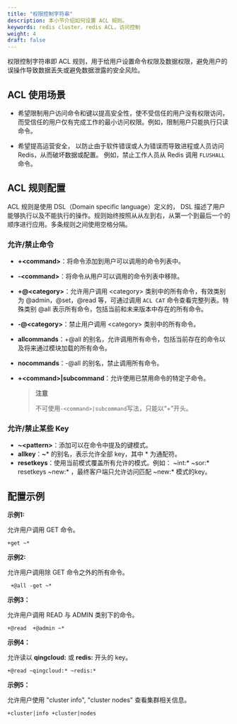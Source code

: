 ```yaml
---
title: "权限控制字符串"
description: 本小节介绍如何设置 ACL 规则。 
keywords: redis cluster，redis ACL，访问控制
weight: 4
draft: false
---
```


权限控制字符串即 ACL 规则，用于给用户设置命令权限及数据权限，避免用户的误操作导致数据丢失或避免数据泄露的安全风险。

## ACL 使用场景

- 希望限制用户访问命令和键以提高安全性，使不受信任的用户没有权限访问，而受信任的用户仅有完成工作的最小访问权限。例如，限制用户只能执行只读命令。

- 希望提高运营安全， 以防止由于软件错误或人为错误而导致进程或人员访问 Redis，从而破坏数据或配置。 例如，禁止工作人员从 Redis 调用 `FLUSHALL` 命令。

##  ACL 规则配置

ACL 规则是使用 DSL（Domain specific language）定义的， DSL 描述了用户能够执行以及不能执行的操作。规则始终按照从从左到右，从第一个到最后一个的顺序进行应用。多条规则之间使用空格分隔。

### 允许/禁止命令

- **+<command\>**：将命令添加到用户可以调用的命令列表中。

- **-\<command\>**：将命令从用户可以调用的命令列表中移除。

- **+@\<category\>**：允许用户调用 \<category\> 类别中的所有命令，有效类别为 @admin，@set，@read 等，可通过调用 `ACL CAT` 命令查看完整列表。特殊类别 @all 表示所有命令，包括当前和未来版本中存在的所有命令。

- **-@\<category\>**：禁止用户调用 \<category\> 类别中的所有命令。

- **allcommands**：+@all 的别名，允许调用所有命令，包括当前存在的命令以及将来通过模块加载的所有命令。

- **nocommands**：-@all 的别名，禁止调用所有命令。

- **+\<command\>|subcommand**：允许使用已禁用命令的特定子命令。

  > **注意**
  >
  > 不可使用`-<command>|subcommand`写法，只能以“+”开头。

### 允许/禁止某些 Key

-  **~\<pattern\>**：添加可以在命令中提及的键模式。
- **allkey**：**~*** 的别名，表示允许全部 key，其中 * 为通配符。
- **resetkeys**：使用当前模式覆盖所有允许的模式。例如： ~int:* ~sor:* resetkeys ~new:* ，最终客户端只允许访问匹配 ~new:* 模式的key。

## 配置示例

**示例1:** 

允许用户调用 GET 命令。

```
+get ~*
```

**示例2:** 

允许用户调用除 GET 命令之外的所有命令。

```
 +@all -get ~*
```

**示例3：**

允许用户调用 READ 与 ADMIN 类别下的命令。

```
+@read  +@admin ~*
```

**示例4：**

允许读以 **qingcloud:** 或 **redis:** 开头的 key。

```
+@read ~qingcloud:* ~redis:*
```

**示例5：**

允许用户使用 "cluster info", "cluster nodes" 查看集群相关信息。

```
+cluster|info +cluster|nodes
```

